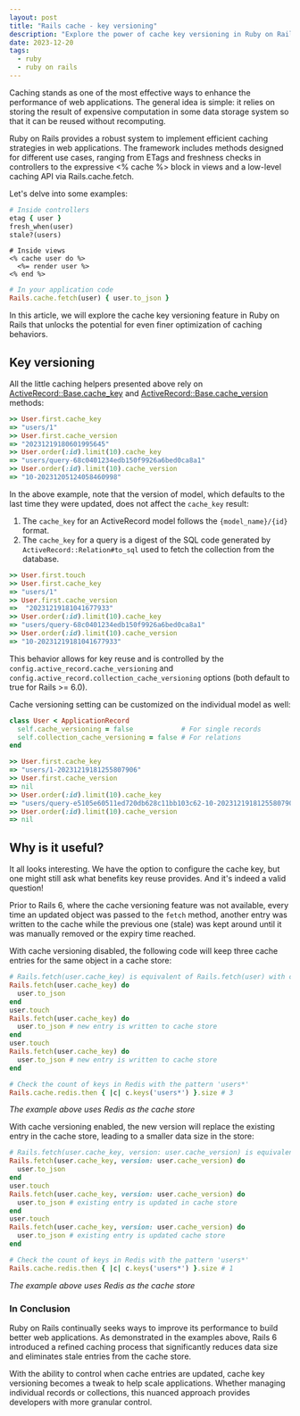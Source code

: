 ```yaml
---
layout: post
title: "Rails cache - key versioning"
description: "Explore the power of cache key versioning in Ruby on Rails to reducing data size in cache store."
date: 2023-12-20
tags:
  - ruby
  - ruby on rails
---
```


Caching stands as one of the most effective ways to enhance the performance of web applications. The general idea is simple: it relies on storing the result of expensive computation in some data storage system so that it can be reused without recomputing.

Ruby on Rails provides a robust system to implement efficient caching strategies in web applications. The framework includes methods designed for different use cases, ranging from ETags and freshness checks in controllers to the expressive <% cache %> block in views and a low-level caching API via Rails.cache.fetch.

Let's delve into some examples:

```ruby
# Inside controllers
etag { user }
fresh_when(user)
stale?(users)
```

```erb
# Inside views
<% cache user do %>
  <%= render user %>
<% end %>
```

```ruby
# In your application code
Rails.cache.fetch(user) { user.to_json }
```

In this article, we will explore the cache key versioning feature in Ruby on Rails that unlocks the potential for even finer optimization of caching behaviors.

## Key versioning

All the little caching helpers presented above rely on [ActiveRecord::Base.cache_key](https://api.rubyonrails.org/classes/ActiveRecord/Integration.html#method-i-cache_key) and [ActiveRecord::Base.cache_version](https://api.rubyonrails.org/classes/ActiveRecord/Integration.html#method-i-cache_version) methods:

```ruby
>> User.first.cache_key
=> "users/1"
>> User.first.cache_version
=> "20231219180601995645"
>> User.order(:id).limit(10).cache_key
=> "users/query-68c0401234edb150f9926a6bed0ca8a1"
>> User.order(:id).limit(10).cache_version
=> "10-20231205124058460998"
```

In the above example, note that the version of model, which defaults to the last time they were updated, does not affect the `cache_key` result:

1. The `cache_key` for an ActiveRecord model follows the `{model_name}/{id}` format.
2. The `cache_key` for a query is a digest of the SQL code generated by `ActiveRecord::Relation#to_sql` used to fetch the collection from the database.

```ruby
>> User.first.touch
>> User.first.cache_key
=> "users/1"
>> User.first.cache_version
=>  "20231219181041677933"
>> User.order(:id).limit(10).cache_key
=> "users/query-68c0401234edb150f9926a6bed0ca8a1"
>> User.order(:id).limit(10).cache_version
=> "10-20231219181041677933"
```

This behavior allows for key reuse and is controlled by the `config.active_record.cache_versioning` and `config.active_record.collection_cache_versioning` options (both default to true for Rails >= 6.0).

Cache versioning setting can be customized on the individual model as well:

```ruby
class User < ApplicationRecord
  self.cache_versioning = false            # For single records
  self.collection_cache_versioning = false # For relations
end
```

```ruby
>> User.first.cache_key
=> "users/1-20231219181255807906"
>> User.first.cache_version
=> nil
>> User.order(:id).limit(10).cache_key
=> "users/query-e5105e60511ed720db628c11bb103c62-10-20231219181255807906"
>> User.order(:id).limit(10).cache_version
=> nil
```

## Why is it useful?

It all looks interesting. We have the option to configure the cache key, but one might still ask what benefits key reuse provides. And it's indeed a valid question!

Prior to Rails 6, where the cache versioning feature was not available, every time an updated object was passed to the `fetch` method, another entry was written to the cache while the previous one (stale) was kept around until it was manually removed or the expiry time reached.

With cache versioning disabled, the following code will keep three cache entries for the same object in a cache store:

```ruby
# Rails.fetch(user.cache_key) is equivalent of Rails.fetch(user) with cache versioning disabled
Rails.fetch(user.cache_key) do
  user.to_json
end
user.touch
Rails.fetch(user.cache_key) do
  user.to_json # new entry is written to cache store
end
user.touch
Rails.fetch(user.cache_key) do
  user.to_json # new entry is written to cache store
end

# Check the count of keys in Redis with the pattern 'users*'
Rails.cache.redis.then { |c| c.keys('users*') }.size # 3
```

*The example above uses Redis as the cache store*

With cache versioning enabled, the new version will replace the existing entry in the cache store, leading to a smaller data size in the store:

```ruby
# Rails.fetch(user.cache_key, version: user.cache_version) is equivalent of Rails.fetch(user) with cache versioning enabled
Rails.fetch(user.cache_key, version: user.cache_version) do
  user.to_json
end
user.touch
Rails.fetch(user.cache_key, version: user.cache_version) do
  user.to_json # existing entry is updated in cache store
end
user.touch
Rails.fetch(user.cache_key, version: user.cache_version) do
  user.to_json # existing entry is updated cache store
end

# Check the count of keys in Redis with the pattern 'users*'
Rails.cache.redis.then { |c| c.keys('users*') }.size # 1
```

*The example above uses Redis as the cache store*

### In Conclusion

Ruby on Rails continually seeks ways to improve its performance to build better web applications. As demonstrated in the examples above, Rails 6 introduced a refined caching process that significantly reduces data size and eliminates stale entries from the cache store.

With the ability to control when cache entries are updated, cache key versioning becomes a tweak to help scale applications. Whether managing individual records or collections, this nuanced approach provides developers with more granular control.

